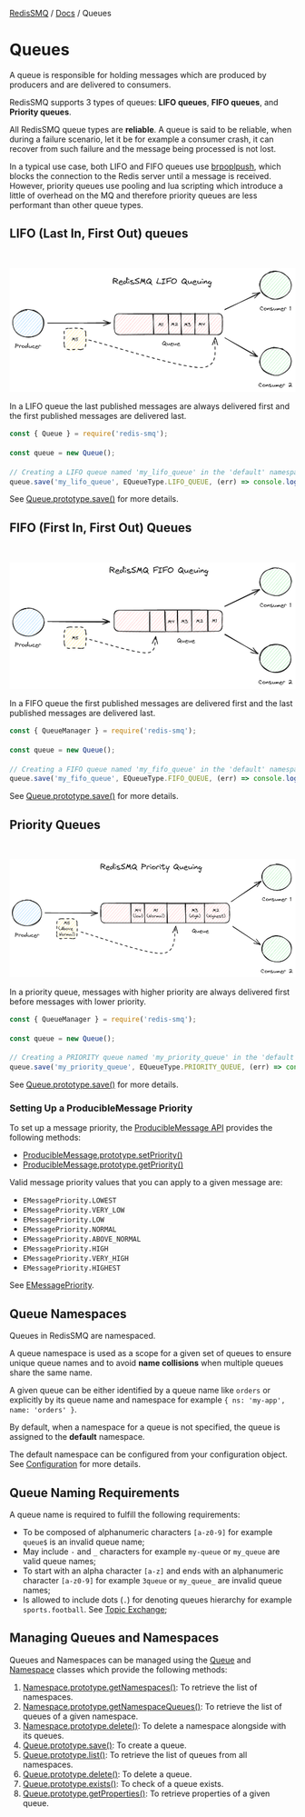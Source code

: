 [RedisSMQ](../README.md) / [Docs](README.md) / Queues

# Queues

A queue is responsible for holding messages which are produced by producers and are delivered to consumers.

RedisSMQ supports 3 types of queues: **LIFO queues**, **FIFO queues**, and **Priority queues**.

All RedisSMQ queue types are **reliable**. A queue is said to be reliable, when during a failure scenario, let it be for example a consumer crash, it can recover from such failure and the message being processed is not lost.

In a typical use case, both LIFO and FIFO queues use [brpoplpush](https://redis.io/commands/brpoplpush), which blocks the connection to the Redis server until a message is received. However, priority queues use pooling and lua scripting which introduce a little of overhead on the MQ and therefore priority queues are less performant than other queue types.

## LIFO (Last In, First Out) queues

&nbsp;

![RedisSMQ LIFO Queuing](redis-smq-lifo.png)

In a LIFO queue the last published messages are always delivered first and the first published messages are delivered last.

```javascript
const { Queue } = require('redis-smq');

const queue = new Queue();

// Creating a LIFO queue named 'my_lifo_queue' in the 'default' namespace.
queue.save('my_lifo_queue', EQueueType.LIFO_QUEUE, (err) => console.log(err));
```

See [Queue.prototype.save()](api/classes/Queue.md#save) for more details.

## FIFO (First In, First Out) Queues

&nbsp;

![RedisSMQ FIFO Queuing](redis-smq-fifo.png)

In a FIFO queue the first published messages are delivered first and the last published messages are delivered last.

```javascript
const { QueueManager } = require('redis-smq');

const queue = new Queue();

// Creating a FIFO queue named 'my_fifo_queue' in the 'default' namespace.
queue.save('my_fifo_queue', EQueueType.FIFO_QUEUE, (err) => console.log(err));
```

See [Queue.prototype.save()](api/classes/Queue.md#save) for more details.

## Priority Queues

&nbsp;

![RedisSMQ Priority Queuing](redis-smq-priority-queuing.png)

In a priority queue, messages with higher priority are always delivered first before messages with lower priority.

```javascript
const { QueueManager } = require('redis-smq');

const queue = new Queue();

// Creating a PRIORITY queue named 'my_priority_queue' in the 'default' namespace.
queue.save('my_priority_queue', EQueueType.PRIORITY_QUEUE, (err) => console.log(err));
```

See [Queue.prototype.save()](api/classes/Queue.md#save) for more details.

### Setting Up a ProducibleMessage Priority

To set up a message priority, the [ProducibleMessage API](api/classes/ProducibleMessage.md) provides the following methods:

* [ProducibleMessage.prototype.setPriority()](api/classes/ProducibleMessage.md#setpriority)
* [ProducibleMessage.prototype.getPriority()](api/classes/ProducibleMessage.md#getpriority)

Valid message priority values that you can apply to a given message are:

- `EMessagePriority.LOWEST`
- `EMessagePriority.VERY_LOW`
- `EMessagePriority.LOW`
- `EMessagePriority.NORMAL`
- `EMessagePriority.ABOVE_NORMAL`
- `EMessagePriority.HIGH`
- `EMessagePriority.VERY_HIGH`
- `EMessagePriority.HIGHEST`

See [EMessagePriority](api/enums/EMessagePriority.md).

## Queue Namespaces

Queues in RedisSMQ are namespaced.

A queue namespace is used as a scope for a given set of queues to ensure unique queue names and to avoid **name collisions** when multiple queues share the same name.

A given queue can be either identified by a queue name like `orders` or explicitly by its queue name and namespace for example `{ ns: 'my-app', name: 'orders' }`.

By default, when a namespace for a queue is not specified, the queue is assigned to the **default** namespace.

The default namespace can be configured from your configuration object. See [Configuration](configuration.md) for more details.

## Queue Naming Requirements

A queue name is required to fulfill the following requirements:

- To be composed of alphanumeric characters `[a-z0-9]` for example `queue$` is an invalid queue name;
- May include `-` and `_` characters for example `my-queue` or `my_queue` are valid queue names;
- To start with an alpha character `[a-z]` and ends with an alphanumeric character `[a-z0-9]` for example `3queue` or `my_queue_` are invalid queue names;
- Is allowed to include dots (`.`) for denoting queues hierarchy for example `sports.football`. See [Topic Exchange](message-exchanges.md#topic-exchange);

## Managing Queues and Namespaces

Queues and Namespaces can be managed using the [Queue](api/classes/Queue.md) and [Namespace](api/classes/Namespace.md) classes which provide the following methods:

1. [Namespace.prototype.getNamespaces()](api/classes/Namespace.md#getnamespaces): To retrieve the list of namespaces.
2. [Namespace.prototype.getNamespaceQueues()](api/classes/Namespace.md#getnamespacequeues): To retrieve the list of queues of a given namespace.
3. [Namespace.prototype.delete()](api/classes/Namespace.md#delete): To delete a namespace alongside with its queues.
4. [Queue.prototype.save()](api/classes/Queue.md#save): To create a queue.
5. [Queue.prototype.list()](api/classes/Queue.md#getqueues): To retrieve the list of queues from all namespaces.
6. [Queue.prototype.delete()](api/classes/Queue.md#delete): To delete a queue.
7. [Queue.prototype.exists()](api/classes/Queue.md#exists): To check of a queue exists.
8. [Queue.prototype.getProperties()](api/classes/Queue.md#getproperties): To retrieve properties of a given queue.
